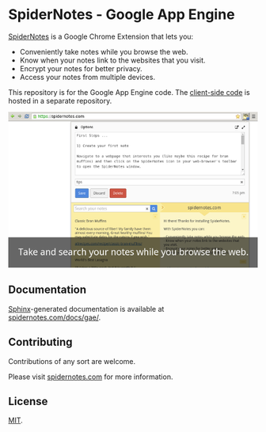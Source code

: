 SpiderNotes - Google App Engine
===============================

[SpiderNotes][download] is a Google Chrome Extension that lets you:

* Conveniently take notes while you browse the web.
* Know when your notes link to the websites that you visit.
* Encrypt your notes for better privacy.
* Access your notes from multiple devices.

This repository is for the Google App Engine code. The [client-side code][spidernotes-chrome] is hosted in a separate repository.

![Screenshot][screenshot-image]

## Documentation

[Sphinx][sphinx]-generated documentation is available at [spidernotes.com/docs/gae/][documentation].

## Contributing

Contributions of any sort are welcome.

Please visit [spidernotes.com][website] for more information.

## License

[MIT][license].

[documentation]: https://spidernotes.com/docs/gae
[download]: https://chrome.google.com/webstore/detail/spidernotes/mgghkmeinhhcldkigpioebfjfghdeofl
[gae]: https://developers.google.com/appengine/
[license]: /LICENSE
[screenshot-image]: https://raw.githubusercontent.com/andornaut/spidernotes-chrome/master/resources/screenshot-0.png
[sphinx]: http://sphinx-doc.org/
[spidernotes-chrome]: https://github.com/andornaut/spidernotes-chrome
[website]: https://spidernotes.com
